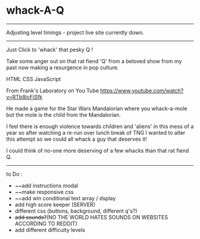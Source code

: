 # whack-A-Q

---

Adjusting level timings - project live site currently down.

---

Just Click to 'whack' that pesky Q !

Take some anger out on that rat fiend 'Q' from a beloved show from my past now making a resurgence in pop culture. 

HTML CSS JavaScript

From Frank's Laboratory on You Tube
https://www.youtube.com/watch?v=RTb8icFiSfk

He made a game for the Star Wars Mandalorian where you whack-a-mole but the mole is the child from the Mandalorian.

I feel there is enough violence towards children and 'aliens' in this mess of a year so after watching a re-run over lunch break of TNG I wanted to alter this attempt so we could all whack a guy that deserves it!

I could think of no-one more deserving of a few whacks than that rat fiend Q.



******

to Do :

- ~~add instructions modal
- ~~make responsive css
- ~~add win conditional text array / dsplay
- add high score keeper (SERVER)
- different css (buttons, background, different q's?)
- ~~add sounds?~~(NO THE WORLD HATES SOUNDS ON WEBSITES ACCORDING TO REDDIT)
- add different difficulty levels

